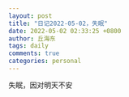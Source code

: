 ```yaml
---
layout: post
title: "日记2022-05-02，失眠"
date: 2022-05-02 02:33:25 +0800
author: 丘海东 
tags: daily
comments: true
categories: personal
---
```

失眠，因对明天不安  
